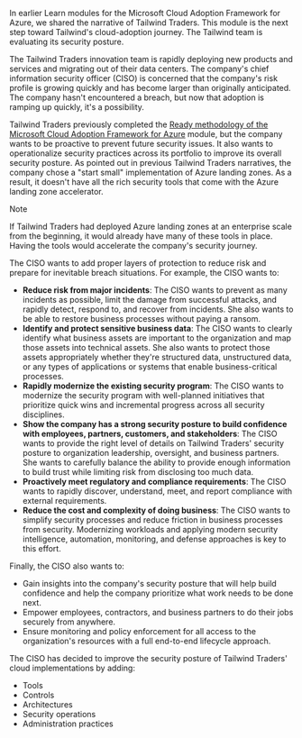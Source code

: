 In earlier Learn modules for the Microsoft Cloud Adoption Framework for Azure, we shared the narrative of Tailwind Traders. This module is the next step toward Tailwind's cloud-adoption journey. The Tailwind team is evaluating its security posture.

The Tailwind Traders innovation team is rapidly deploying new products and services and migrating out of their data centers. The company's chief information security officer (CISO) is concerned that the company's risk profile is growing quickly and has become larger than originally anticipated. The company hasn't encountered a breach, but now that adoption is ramping up quickly, it's a possibility.

Tailwind Traders previously completed the [Ready methodology of the Microsoft Cloud Adoption Framework for Azure](/azure/cloud-adoption-framework/ready/) module, but the company wants to be proactive to prevent future security issues. It also wants to operationalize security practices across its portfolio to improve its overall security posture. As pointed out in previous Tailwind Traders narratives, the company chose a "start small" implementation of Azure landing zones. As a result, it doesn't have all the rich security tools that come with the Azure landing zone accelerator.

> [!NOTE]
> If Tailwind Traders had deployed Azure landing zones at an enterprise scale from the beginning, it would already have many of these tools in place. Having the tools would accelerate the company's security journey.

The CISO wants to add proper layers of protection to reduce risk and prepare for inevitable breach situations. For example, the CISO wants to:

- **Reduce risk from major incidents**: The CISO wants to prevent as many incidents as possible, limit the damage from successful attacks, and rapidly detect, respond to, and recover from incidents. She also wants to be able to restore business processes without paying a ransom.
- **Identify and protect sensitive business data**: The CISO wants to clearly identify what business assets are important to the organization and map those assets into technical assets. She also wants to protect those assets appropriately whether they're structured data, unstructured data, or any types of applications or systems that enable business-critical processes.
- **Rapidly modernize the existing security program**: The CISO wants to modernize the security program with well-planned initiatives that prioritize quick wins and incremental progress across all security disciplines.
- **Show the company has a strong security posture to build confidence with employees, partners, customers, and stakeholders**: The CISO wants to provide the right level of details on Tailwind Traders' security posture to organization leadership, oversight, and business partners. She wants to carefully balance the ability to provide enough information to build trust while limiting risk from disclosing too much data.
- **Proactively meet regulatory and compliance requirements**: The CISO wants to rapidly discover, understand, meet, and report compliance with external requirements.
- **Reduce the cost and complexity of doing business**: The CISO wants to simplify security processes and reduce friction in business processes from security. Modernizing workloads and applying modern security intelligence, automation, monitoring, and defense approaches is key to this effort.

Finally, the CISO also wants to:

- Gain insights into the company's security posture that will help build confidence and help the company prioritize what work needs to be done next.
- Empower employees, contractors, and business partners to do their jobs securely from anywhere.
- Ensure monitoring and policy enforcement for all access to the organization's resources with a full end-to-end lifecycle approach.

The CISO has decided to improve the security posture of Tailwind Traders' cloud implementations by adding:

- Tools
- Controls
- Architectures
- Security operations
- Administration practices
